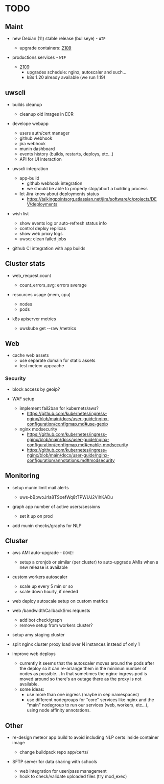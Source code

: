 # TODO

## Maint

* new Debian (11) stable release (bullseye) - `WIP`
    * upgrade containers: [2109](./infra/upgrades.md)

* productions services - `WIP`
    * [2109](./infra/upgrades.md)
        * upgrades schedule: nginx, autoscaler and such...
        * k8s 1.20 already available (we run 1.19)

## uwscli

* builds cleanup
    * cleanup old images in ECR

* develope webapp
    * users auth/cert manager
    * github webhook
    * jira webhook
    * munin dashboard
    * events history (builds, restarts, deploys, etc...)
    * API for UI interaction

* uwscli integration
    * app-build
        * github webhook integration
        * we should be able to properly stop/abort a building process
    * let Jira know about deployments status
        * https://talkingpointsorg.atlassian.net/jira/software/c/projects/DEV/deployments

* wish list
    * show events log or auto-refresh status info
    * control deploy replicas
    * show web proxy logs
    * uwsq: clean failed jobs

* github CI integration with app builds

## Cluster stats

* web_request.count
    * count_errors_avg: errors average

* resources usage (mem, cpu)
    * nodes
    * pods

* k8s apiserver metrics
    * uwskube get --raw /metrics

## Web

* cache web assets
    * use separate domain for static assets
    * test meteor appcache

### Security

* block access by geoip?

* WAF setup
    * implement fail2ban for kubernets/aws?
        * https://github.com/kubernetes/ingress-nginx/blob/main/docs/user-guide/nginx-configuration/configmap.md#use-geoip
    * nginx modsecurity
        * https://github.com/kubernetes/ingress-nginx/blob/main/docs/user-guide/nginx-configuration/configmap.md#enable-modsecurity
        * https://github.com/kubernetes/ingress-nginx/blob/main/docs/user-guide/nginx-configuration/annotations.md#modsecurity

## Monitoring

* setup munin limit mail alerts
    * uws-bBpwoJrla8TSoefWq8tTPWUJ2VihKADu

* graph app number of active users/sessions
    * set it up on prod

* add munin checks/graphs for NLP

## Cluster

* aws AMI auto-upgrade - `DONE!`
    * setup a cronjob or similar (per cluster) to auto-upgrade AMIs when a new release is available

* custom workers autoscaler
    * scale up every 5 min or so
    * scale down hourly, if needed

* web deploy autoscale setup on custom metrics

* web /bandwidthCallbackSms requests
    * add bot check/graph
    * remove setup from workers cluster?

* setup amy staging cluster

* split nginx cluster proxy load over N instances instead of only 1

* improve web deploys
    * currently it seems that the autoscaler moves around the pods after the deploy so it can re-arrange them in the minimun number of nodes as possible... In that sometimes the nginx-ingress pod is moved around so there's an outage there as the proxy is not available.
    * some ideas:
        * use more than one ingress (maybe in sep namespaces)
        * use different nodegroups for "core" services like nginx and the "main" nodegroup to run our services (web, workers, etc...), using node affinity annotations.

## Other

* re-design meteor app build to avoid including NLP certs inside container image
    * change buildpack repo app/certs/

* SFTP server for data sharing with schools
    * web integration for user/pass management
    * hook to check/validate uploaded files (try mod_exec)
